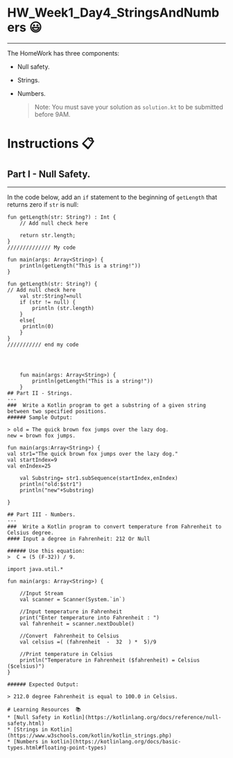 # HW_Week1_Day4_StringsAndNumbers 😃
---
The HomeWork has three components:
- Null safety.
- Strings.
- Numbers.

    > Note: You must save your solution as `solution.kt` to be submitted before 9AM.
# Instructions 📋

## Part I - Null Safety.
---
In the code below, add an `if` statement to the beginning of `getLength` that
returns zero if `str` is null:

<?code-excerpt "null_safety_codelab/bin/type_promotion.dart" replace="/.*if\ \(.*\n.*\n.*//g"?>
```dart:run-dartpad:ga_id-null_checking:null_safety-true
fun getLength(str: String?) : Int {
    // Add null check here
    
    return str.length;
}
////////////// My code

fun main(args: Array<String>) {
    println(getLength("This is a string!"))
}

fun getLength(str: String?) {
// Add null check here
    val str:String?=null
    if (str != null) {
        println (str.length)
    }
    else{
     println(0)
    }
}
/////////// end my code




    fun main(args: Array<String>) {
        println(getLength("This is a string!"))
    }
## Part II - Strings.
---
###  Write a Kotlin program to get a substring of a given string between two specified positions.
###### Sample Output:

> old = The quick brown fox jumps over the lazy dog.                                                            
new = brown fox jumps.

fun main(args:Array<String>) {
val str1="The quick brown fox jumps over the lazy dog."
val startIndex=9
val enIndex=25

    val Substring= str1.subSequence(startIndex,enIndex)
    println("old:$str1")
    println("new"+Substring)

}

## Part III - Numbers.
---
###  Write a Kotlin program to convert temperature from Fahrenheit to Celsius degree.
#### Input a degree in Fahrenheit: 212 Or Null

###### Use this equation:
>  C = (5 (F-32)) / 9.

import java.util.*

fun main(args: Array<String>) {

    //Input Stream
    val scanner = Scanner(System.`in`)

    //Input temperature in Fahrenheit
    print("Enter temperature into Fahrenheit : ")
    val fahrenheit = scanner.nextDouble()

    //Convert  Fahrenheit to Celsius
    val celsius =( (fahrenheit  -  32  ) *  5)/9

    //Print temperature in Celsius
    println("Temperature in Fahrenheit ($fahrenheit) = Celsius ($celsius)")
}

###### Expected Output:

> 212.0 degree Fahrenheit is equal to 100.0 in Celsius.

# Learning Resources  📚
* [Null Safety in Kotlin](https://kotlinlang.org/docs/reference/null-safety.html)
* [Strings in Kotlin](https://www.w3schools.com/kotlin/kotlin_strings.php)
* [Numbers in kotlin](https://kotlinlang.org/docs/basic-types.html#floating-point-types)
